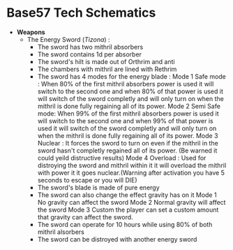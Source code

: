# Base57 Tech Schematics
+ **Weapons**
  - The Energy Sword (_Tizona_) :
      - The sword has two mithril absorbers
      - The sword contains 1d per absorber
      - The sword's hilt is made out of Orthrim and anti
      - The chambers with mithril are lined with Rethrim
      - The sword has 4 modes for the energy blade :
           Mode 1 Safe mode : When 80% of the first mithril absorbers power is used it will switch to the second one and when 80% of that power is used it will switch of the sword completly and will only turn on when the mithril is done 
        fully regaining all of its power.
           Mode 2 Semi Safe mode: When 99% of the first mithril absorbers power is used it will switch to the second one and when 99% of that power is used it will switch of the sword completly and will only turn on when the mithril is 
        done fully regaining all of its power.
          Mode 3 Nuclear : It forces the sword to turn on even if the mithril in the sword hasn't completly regained all of its power. (Be warned it could yeild distructive results)
          Mode 4 Overload : Used for distroying the sword and mithril within it it will overload the mithril with power it it goes nuclear.(Warning after activation you have 5 seconds to escape or you will DIE)
      - The sword's blade is made of pure energy
      - The sword can also change the effect gravity has on it
           Mode 1 No gravity can affect the sword
           Mode 2 Normal gravity will affect the sword
           Mode 3 Custom the player can set a custom amount that gravity can affect the sword.
      - The sword can operate for 10 hours while using 80% of both mithril alsorbers
      - The sword can be distroyed with another energy sword      

